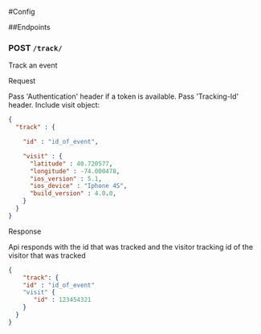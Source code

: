 #Config

##Endpoints

### POST `/track/`

Track an event 

Request

Pass 'Authentication' header if a token is available.  Pass 'Tracking-Id' header.  Include visit object:


```json
{
  "track" : {

    "id" : "id_of_event",

    "visit" : {
      "latitude" : 40.720577,
      "longitude" : -74.000478,
      "ios_version" : 5.1,
      "ios_device" : "Iphone 4S",
      "build_version" : 4.0.0,
    } 
  }
}
```


Response

Api responds with the id that was tracked and the visitor tracking id of the visitor that was tracked

```json
{
	"track": {
    "id" : "id_of_event"
    "visit" {
       "id" : 123454321 
    }
  }
}
```
